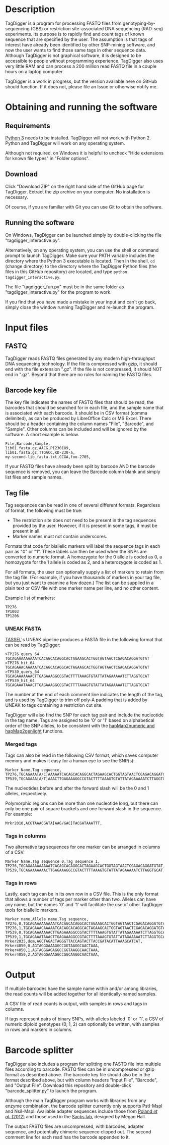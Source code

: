 # Description

TagDigger is a program for processing FASTQ files from genotyping-by-sequencing (GBS) or restriction site-associated DNA sequencing (RAD-seq) experiments.  Its purpose is to rapidly find and count tags of known sequence that are specified by the user.  The assumption is that tags of interest have already been identified by other SNP-mining software, and now the user wants to find those same tags in other sequence data.  Although TagDigger is not graphical software, it is designed to be accessible to people without programming experience.  TagDigger also uses very little RAM and can process a 200 million read FASTQ file in a couple hours on a laptop computer.

TagDigger is a work in progress, but the version available here on GitHub should function.  If it does not, please file an Issue or otherwise notify me.

# Obtaining and running the software

## Requirements

[Python 3](http://www.python.org) needs to be installed.  TagDigger will not work with Python 2.  Python and TagDigger will work on any operating system.

Although not required, on Windows it is helpful to uncheck "Hide extensions for known file types" in "Folder options".

## Download

Click "Download ZIP" on the right hand side of the GitHub page for TagDigger.  Extract the zip archive on your computer.  No installation is necessary.

Of course, if you are familiar with Git you can use Git to obtain the software.

## Running the software

On Windows, TagDigger can be launched simply by double-clicking the file "tagdigger_interactive.py".  

Alternatively, on any operating system, you can use the shell or command prompt to launch TagDigger.  Make sure your PATH variable includes the directory where the Python 3 executable is located.  Then in the shell, `cd` (change directory) to the directory where the TagDigger Python files (the files in this GitHub repository) are located, and type `python tagdigger_interactive.py`.

The file "tagdigger_fun.py" must be in the same folder as "tagdigger_interactive.py" for the program to work.

If you find that you have made a mistake in your input and can't go back, simply close the window running TagDigger and re-launch the program.

# Input files

## FASTQ

TagDigger reads FASTQ files generated by any modern high-throughput DNA sequencing technology.  If the file is compressed with gzip, it should end with the file extension ".gz".  If the file is not compressed, it should NOT end in ".gz".  Beyond that there are no rules for naming the FASTQ files.

## Barcode key file

The key file indicates the names of FASTQ files that should be read, the barcodes that should be searched for in each file, and the sample name that is associated with each barcode.  It should be in CSV format (comma delimited), as can be produced by LibreOffice Calc or MS Excel.  There should be a header containing the column names "File", "Barcode", and "Sample".  Other columns can be included and will be ignored by the software.  A short example is below.

```
File,Barcode,Sample,
lib01.fasta.gz,AACG,PI230189,
lib01.fasta.gz,TTGACC,KD-230-a,
my-second-lib_fasta.txt,CCGA,foo-2705,
```

If your FASTQ files have already been split by barcode AND the barcode sequence is removed, you can leave the Barcode column blank and simply list files and sample names.

## Tag file

Tag sequences can be read in one of several different formats.  Regardless of format, the following must be true:

* The restriction site does not need to be present in the tag sequences provided by the user.  However, if it is present in some tags, it must be present in all.
* Marker names must not contain underscores.

Formats that code for biallelic markers will label the sequence tags in each pair as "0" or "1".  These labels can then be used when the SNPs are converted to numeric format.  A homozygote for the 0 allele is coded as 0, a homozygote for the 1 allele is coded as 2, and a heterozygote is coded as 1.

For all formats, the user can optionally supply a list of markers to retain from the tag file.  (For example, if you have thousands of markers in your tag file, but you just want to examine a few dozen.)  The list can be supplied in a plain text or CSV file with one marker name per line, and no other content.

Example list of markers:

```
TP276
TP1003
TP1206
```

### UNEAK FASTA

[TASSEL](http://www.maizegenetics.net/tassel)'s UNEAK pipeline produces a FASTA file in the following format that can be read by TagDigger:

```
>TP276_query_64
TGCAGAAAAAAAAATCACAGCACAGGCACTAGAAGCACTGGTAGTAACTCGAGACAGGATGTAT
>TP276_hit_64
TGCAGAAACAAAAATCACAGCACAGGCACTAGAAGCACTGGTAGTAACTCGAGACAGGATGTAT
>TP539_query_64
TGCAGAAAAAAACTTGAGAAAGGCCGTACTTTTAAAGTGTATTATAGAAAAATCTTAGGTGCAT
>TP539_hit_64
TGCAGAAATAAACTTGAGAAAGGCCGTACTTTTAAAGTGTATTATAGAAAAATCTTAGGTGCAT
```

The number at the end of each comment line indicates the length of the tag, and is used by TagDigger to trim off poly-A padding that is added by UNEAK to tags containing a restriction cut site.

TagDigger will also find the SNP for each tag pair and include the nucleotide in the tag name.  Tags are assigned to be '0' or '1' based on alphabetical order of the SNP alleles, to be consistent with the [hapMap2numeric and hapMap2genlight](http:www.github.com/lvclark/R_genetics_conv) functions. 

### Merged tags

Tags can also be read in the following CSV format, which saves computer memory and makes it easy for a human eye to see the SNP(s):

```
Marker Name,Tag sequence,
TP276,TGCAGAAA[A/C]AAAAATCACAGCACAGGCACTAGAAGCACTGGTAGTAACTCGAGACAGGATGTAT,
TP539,TGCAGAAA[A/T]AAACTTGAGAAAGGCCGTACTTTTAAAGTGTATTATAGAAAAATCTTAGGTGCAT,
```

The nucleotides before and after the forward slash will be the 0 and 1 alleles, respectively.  

Polymorphic regions can be more than one nucleotide long, but there can only be one pair of square brackets and one forward slash in the sequence.  For example:

```
Mrkr2010,ACGTAAACGATA[AAG/GAC]TACGATAAATTT,
```

### Tags in columns

Two alternative tag sequences for one marker can be arranged in columns of a CSV:

```
Marker Name,Tag sequence 0,Tag sequence 1,
TP276,TGCAGAAAAAAAAATCACAGCACAGGCACTAGAAGCACTGGTAGTAACTCGAGACAGGATGTAT,TGCAGAAACAAAAATCACAGCACAGGCACTAGAAGCACTGGTAGTAACTCGAGACAGGATGTAT,
TP539,TGCAGAAAAAAACTTGAGAAAGGCCGTACTTTTAAAGTGTATTATAGAAAAATCTTAGGTGCAT,TGCAGAAATAAACTTGAGAAAGGCCGTACTTTTAAAGTGTATTATAGAAAAATCTTAGGTGCAT,
```

### Tags in rows

Lastly, each tag can be in its own row in a CSV file.  This is the only format that allows a number of tags per marker other than two.  Alleles can have any name, but the names '0' and '1' will facilitate the use of other TagDigger tools for biallelic markers.

```
Marker name,Allele name,Tag sequence,
TP276,0,TGCAGAAAAAAAAATCACAGCACAGGCACTAGAAGCACTGGTAGTAACTCGAGACAGGATGTAT,
TP276,1,TGCAGAAACAAAAATCACAGCACAGGCACTAGAAGCACTGGTAGTAACTCGAGACAGGATGTAT,
TP539,0,TGCAGAAAAAAACTTGAGAAAGGCCGTACTTTTAAAGTGTATTATAGAAAAATCTTAGGTGCAT,
TP539,1,TGCAGAAATAAACTTGAGAAAGGCCGTACTTTTAAAGTGTATTATAGAAAAATCTTAGGTGCAT,
Mrker2035,dom,AGCTAGACTAGGGTTACCAGTACTTACCGATACATTAAAGCATCAT,
Mrker4050,0,AGTAGGGAAAGGCCGGTAAGGCAACTAAA,
Mrker4050,1,AGTAGGGAGAGGCCGGTAAGGCAACTAAA,
Mrker4050,2,AGTAGGGAAAGGCCGGCAAGGCAACTAAA,

```

# Output

If multiple barcodes have the sample name within and/or among libraries, the read counts will be added together for all identically-named samples.

A CSV file of read counts is output, with samples in rows and tags in columns.

If tags represent pairs of binary SNPs, with alleles labeled '0' or '1', a CSV of numeric diploid genotypes (0, 1, 2) can optionally be written, with samples in rows and markers in columns.

# Barcode splitter

TagDigger also includes a program for splitting one FASTQ file into multiple files according to barcode.  FASTQ files can be in uncompressed or gzip format as described above.  The barcode key file should also be in the format described above, but with column headers "Input File", "Barcode", and "Output File".  Download this repository and double-click "barcode_splitter.py" to launch the program.

Although the main TagDigger program works with libraries from any enzyme combination, the barcode splitter currently only supports PstI-MspI and NsiI-MspI.  Available adapter sequences include those from [Poland *et al.* (2012)](http://dx.doi.org/10.1371/journal.pone.0032253) and those used in the [Sacks lab](http://openwetware.org/wiki/Sacks:RAD-seq), designed by Megan Hall.

The output FASTQ files are uncompressed, with barcodes, adapter sequence, and potentially chimeric sequence clipped out.  The second comment line for each read has the barcode appended to it.
